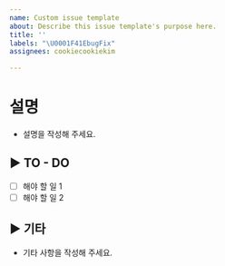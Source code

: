 ```yaml
---
name: Custom issue template
about: Describe this issue template's purpose here.
title: ''
labels: "\U0001F41EbugFix"
assignees: cookiecookiekim

---
```


# 설명
- 설명을 작성해 주세요.

## ▶ TO - DO
- [ ] 해야 할 일 1
- [ ] 해야 할 일 2

## ▶ 기타
- 기타 사항을 작성해 주세요.
